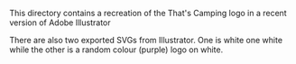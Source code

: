 This directory contains a recreation of the That's Camping logo in a recent
version of Adobe Illustrator

There are also two exported SVGs from Illustrator. One is white one white while
the other is a random colour (purple) logo on white.
